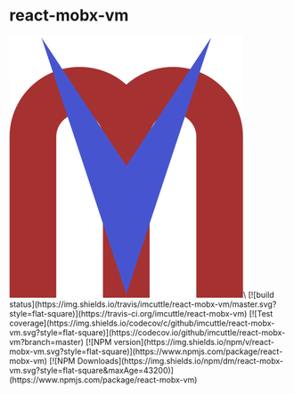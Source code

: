 # react-mobx-vm

<div style="margin: auto; text-aligin:center;">
<img src="./logo.svg"/>\
[![build status](https://img.shields.io/travis/imcuttle/react-mobx-vm/master.svg?style=flat-square)](https://travis-ci.org/imcuttle/react-mobx-vm)
[![Test coverage](https://img.shields.io/codecov/c/github/imcuttle/react-mobx-vm.svg?style=flat-square)](https://codecov.io/github/imcuttle/react-mobx-vm?branch=master)
[![NPM version](https://img.shields.io/npm/v/react-mobx-vm.svg?style=flat-square)](https://www.npmjs.com/package/react-mobx-vm)
[![NPM Downloads](https://img.shields.io/npm/dm/react-mobx-vm.svg?style=flat-square&maxAge=43200)](https://www.npmjs.com/package/react-mobx-vm)
</div>
